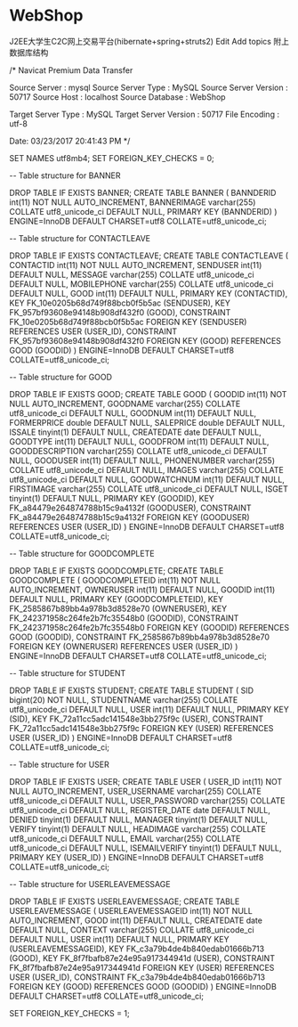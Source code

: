 # WebShop
J2EE大学生C2C网上交易平台(hibernate+spring+struts2) Edit Add topics
附上数据库结构

/* Navicat Premium Data Transfer

Source Server : mysql Source Server Type : MySQL Source Server Version : 50717 Source Host : localhost Source Database : WebShop

Target Server Type : MySQL Target Server Version : 50717 File Encoding : utf-8

Date: 03/23/2017 20:41:43 PM */

SET NAMES utf8mb4; SET FOREIGN_KEY_CHECKS = 0;

-- Table structure for BANNER

DROP TABLE IF EXISTS BANNER; CREATE TABLE BANNER ( BANNDERID int(11) NOT NULL AUTO_INCREMENT, BANNERIMAGE varchar(255) COLLATE utf8_unicode_ci DEFAULT NULL, PRIMARY KEY (BANNDERID) ) ENGINE=InnoDB DEFAULT CHARSET=utf8 COLLATE=utf8_unicode_ci;

-- Table structure for CONTACTLEAVE

DROP TABLE IF EXISTS CONTACTLEAVE; CREATE TABLE CONTACTLEAVE ( CONTACTID int(11) NOT NULL AUTO_INCREMENT, SENDUSER int(11) DEFAULT NULL, MESSAGE varchar(255) COLLATE utf8_unicode_ci DEFAULT NULL, MOBILEPHONE varchar(255) COLLATE utf8_unicode_ci DEFAULT NULL, GOOD int(11) DEFAULT NULL, PRIMARY KEY (CONTACTID), KEY FK_10e0205b68d749f88bcb0f5b5ac (SENDUSER), KEY FK_957bf93608e94148b908df432f0 (GOOD), CONSTRAINT FK_10e0205b68d749f88bcb0f5b5ac FOREIGN KEY (SENDUSER) REFERENCES USER (USER_ID), CONSTRAINT FK_957bf93608e94148b908df432f0 FOREIGN KEY (GOOD) REFERENCES GOOD (GOODID) ) ENGINE=InnoDB DEFAULT CHARSET=utf8 COLLATE=utf8_unicode_ci;

-- Table structure for GOOD

DROP TABLE IF EXISTS GOOD; CREATE TABLE GOOD ( GOODID int(11) NOT NULL AUTO_INCREMENT, GOODNAME varchar(255) COLLATE utf8_unicode_ci DEFAULT NULL, GOODNUM int(11) DEFAULT NULL, FORMERPRICE double DEFAULT NULL, SALEPRICE double DEFAULT NULL, ISSALE tinyint(1) DEFAULT NULL, CREATEDATE date DEFAULT NULL, GOODTYPE int(11) DEFAULT NULL, GOODFROM int(11) DEFAULT NULL, GOODDESCRIPTION varchar(255) COLLATE utf8_unicode_ci DEFAULT NULL, GOODUSER int(11) DEFAULT NULL, PHONENUMBER varchar(255) COLLATE utf8_unicode_ci DEFAULT NULL, IMAGES varchar(255) COLLATE utf8_unicode_ci DEFAULT NULL, GOODWATCHNUM int(11) DEFAULT NULL, FIRSTIMAGE varchar(255) COLLATE utf8_unicode_ci DEFAULT NULL, ISGET tinyint(1) DEFAULT NULL, PRIMARY KEY (GOODID), KEY FK_a84479e264874788b15c9a4132f (GOODUSER), CONSTRAINT FK_a84479e264874788b15c9a4132f FOREIGN KEY (GOODUSER) REFERENCES USER (USER_ID) ) ENGINE=InnoDB DEFAULT CHARSET=utf8 COLLATE=utf8_unicode_ci;

-- Table structure for GOODCOMPLETE

DROP TABLE IF EXISTS GOODCOMPLETE; CREATE TABLE GOODCOMPLETE ( GOODCOMPLETEID int(11) NOT NULL AUTO_INCREMENT, OWNERUSER int(11) DEFAULT NULL, GOODID int(11) DEFAULT NULL, PRIMARY KEY (GOODCOMPLETEID), KEY FK_2585867b89bb4a978b3d8528e70 (OWNERUSER), KEY FK_242371958c264fe2b7fc35548b0 (GOODID), CONSTRAINT FK_242371958c264fe2b7fc35548b0 FOREIGN KEY (GOODID) REFERENCES GOOD (GOODID), CONSTRAINT FK_2585867b89bb4a978b3d8528e70 FOREIGN KEY (OWNERUSER) REFERENCES USER (USER_ID) ) ENGINE=InnoDB DEFAULT CHARSET=utf8 COLLATE=utf8_unicode_ci;

-- Table structure for STUDENT

DROP TABLE IF EXISTS STUDENT; CREATE TABLE STUDENT ( SID bigint(20) NOT NULL, STUDENTNAME varchar(255) COLLATE utf8_unicode_ci DEFAULT NULL, USER int(11) DEFAULT NULL, PRIMARY KEY (SID), KEY FK_72a11cc5adc141548e3bb275f9c (USER), CONSTRAINT FK_72a11cc5adc141548e3bb275f9c FOREIGN KEY (USER) REFERENCES USER (USER_ID) ) ENGINE=InnoDB DEFAULT CHARSET=utf8 COLLATE=utf8_unicode_ci;

-- Table structure for USER

DROP TABLE IF EXISTS USER; CREATE TABLE USER ( USER_ID int(11) NOT NULL AUTO_INCREMENT, USER_USERNAME varchar(255) COLLATE utf8_unicode_ci DEFAULT NULL, USER_PASSWORD varchar(255) COLLATE utf8_unicode_ci DEFAULT NULL, REGISTER_DATE date DEFAULT NULL, DENIED tinyint(1) DEFAULT NULL, MANAGER tinyint(1) DEFAULT NULL, VERIFY tinyint(1) DEFAULT NULL, HEADIMAGE varchar(255) COLLATE utf8_unicode_ci DEFAULT NULL, EMAIL varchar(255) COLLATE utf8_unicode_ci DEFAULT NULL, ISEMAILVERIFY tinyint(1) DEFAULT NULL, PRIMARY KEY (USER_ID) ) ENGINE=InnoDB DEFAULT CHARSET=utf8 COLLATE=utf8_unicode_ci;

-- Table structure for USERLEAVEMESSAGE

DROP TABLE IF EXISTS USERLEAVEMESSAGE; CREATE TABLE USERLEAVEMESSAGE ( USERLEAVEMESSAGEID int(11) NOT NULL AUTO_INCREMENT, GOOD int(11) DEFAULT NULL, CREATEDATE date DEFAULT NULL, CONTEXT varchar(255) COLLATE utf8_unicode_ci DEFAULT NULL, USER int(11) DEFAULT NULL, PRIMARY KEY (USERLEAVEMESSAGEID), KEY FK_c3a79b4de4b840edab01666b713 (GOOD), KEY FK_8f7fbafb87e24e95a917344941d (USER), CONSTRAINT FK_8f7fbafb87e24e95a917344941d FOREIGN KEY (USER) REFERENCES USER (USER_ID), CONSTRAINT FK_c3a79b4de4b840edab01666b713 FOREIGN KEY (GOOD) REFERENCES GOOD (GOODID) ) ENGINE=InnoDB DEFAULT CHARSET=utf8 COLLATE=utf8_unicode_ci;

SET FOREIGN_KEY_CHECKS = 1;
